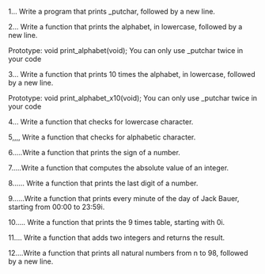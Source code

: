 1... Write a program that prints _putchar, followed by a new line.

2... Write a function that prints the alphabet, in lowercase, followed by a new line.

Prototype: void print_alphabet(void);
You can only use _putchar twice in your code

3... Write a function that prints 10 times the alphabet, in lowercase, followed by a new line.

Prototype: void print_alphabet_x10(void);
You can only use _putchar twice in your code

4... Write a function that checks for lowercase character.

5,,,, Write a function that checks for alphabetic character.

6.....Write a function that prints the sign of a number.

7.....Write a function that computes the absolute value of an integer.

8...... Write a function that prints the last digit of a number.

9......Write a function that prints every minute of the day of Jack Bauer, starting from 00:00 to 23:59i.

10..... Write a function that prints the 9 times table, starting with 0i.

11.... Write a function that adds two integers and returns the result.

12....Write a function that prints all natural numbers from n to 98, followed by a new line.
